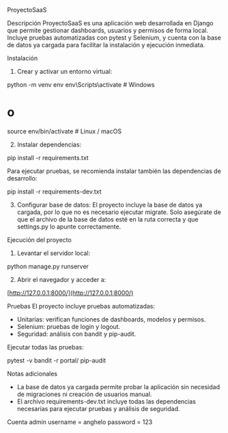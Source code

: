 ProyectoSaaS

Descripción
ProyectoSaaS es una aplicación web desarrollada en Django que permite gestionar dashboards, usuarios y permisos de forma local. Incluye pruebas automatizadas con pytest y Selenium, y cuenta con la base de datos ya cargada para facilitar la instalación y ejecución inmediata.

Instalación

1. Crear y activar un entorno virtual:

python -m venv env
env\Scripts\activate   # Windows

# o

source env/bin/activate  # Linux / macOS

2. Instalar dependencias:

pip install -r requirements.txt

Para ejecutar pruebas, se recomienda instalar también las dependencias de desarrollo:

pip install -r requirements-dev.txt

3. Configurar base de datos:
   El proyecto incluye la base de datos ya cargada, por lo que no es necesario ejecutar migrate. Solo asegúrate de que el archivo de la base de datos esté en la ruta correcta y que settings.py lo apunte correctamente.

Ejecución del proyecto

1. Levantar el servidor local:

python manage.py runserver

2. Abrir el navegador y acceder a:

[http://127.0.0.1:8000/](http://127.0.0.1:8000/)

Pruebas
El proyecto incluye pruebas automatizadas:

* Unitarias: verifican funciones de dashboards, modelos y permisos.
* Selenium: pruebas de login y logout.
* Seguridad: análisis con bandit y pip-audit.

Ejecutar todas las pruebas:

pytest -v
bandit -r portal/
pip-audit


Notas adicionales

* La base de datos ya cargada permite probar la aplicación sin necesidad de migraciones ni creación de usuarios manual.
* El archivo requirements-dev.txt incluye todas las dependencias necesarias para ejecutar pruebas y análisis de seguridad.

Cuenta admin
username = anghelo
password = 123